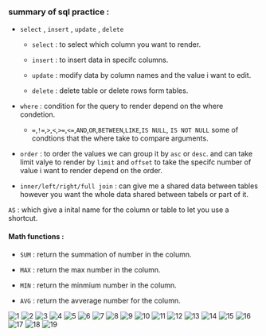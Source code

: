 ### summary of sql practice  :

- `select` , `insert` , `update` , `delete`

    - `select` : to select which column you want to render.

    - `insert` : to insert data in specifc columns.

    - `update` : modify data by column names and the value i want to edit.

    - `delete` : delete table or  delete rows form tables.

- `where` : condition for the query to render depend on the where condetion.

    - `=`,`!=`,`>`,`<`,`>=`,`<=`,`AND`,`OR`,`BETWEEN`,`LIKE`,`IS NULL`, `IS NOT NULL` some of condtions that the where take to compare arguments.

- `order` : to order the values we can group it by `asc` or `desc`. and can take limit valye to render by `limit` and `offset` to take the specifc number of value i want to render depend on the order.

- `inner/left/right/full join` : can give me a shared data between tables however you want the whole data shared between tabels or part of it.

`AS` : which give a inital name for the column or table to let you use a shortcut.

 #### Math functions :

  - `SUM` : return the summation of number in the column.

  - `MAX` : return the max number in the column.

  - `MIN` : return the minmium number in the column. 

  - `AVG` : return the avverage number for the column.

![1](./sql-images/image.png)
![2](./sql-images/image2.png)
![3](./sql-images/image3.png)
![4](./sql-images/image4.png)
![5](./sql-images/image5.png)
![6](./sql-images/image6.png)
![7](./sql-images/image7.png)
![8](./sql-images/image8.png)
![9](./sql-images/image9.png)
![10](./sql-images/image10.png)
![11](./sql-images/image11.png)
![12](./sql-images/image12.png)
![13](./sql-images/image13.png)
![14](./sql-images/image14.png)
![15](./sql-images/image15.png)
![16](./sql-images/image16.png)
![17](./sql-images/image17.png)
![18](./sql-images/image18.png)
![19](./sql-images/image19.png)